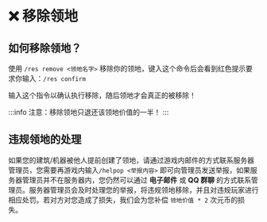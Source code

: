 # ❌ 移除领地

## 如何移除领地？

使用 `/res remove <领地名字>` 移除你的领地，键入这个命令后会看到红色提示要求你输入：`/res confirm`

输入这个指令以确认执行移除，随后领地才会真正的被移除！

:::info
注意：移除领地只退还该领地价值的一半！
:::

## 违规领地的处理

如果您的建筑/机器被他人提前创建了领地，请通过游戏内邮件的方式联系服务器管理员，您需要再游戏内输入`/helpop <举报内容>` 即可向管理员发送举报，如果服务器管理员并不在服务器内，您仍然可以通过 **电子邮件** 或 **QQ 群聊** 的方式联系管理员。服务器管理员会及时处理您的举报，将违规领地移除，并且对违规玩家进行相应处罚。若对方对您造成了损失，我们会为您补偿 `领地价值 * 2` 次元币的损失。